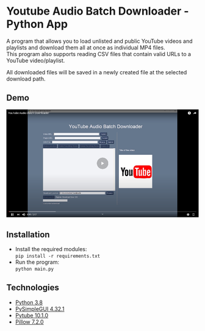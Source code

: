 # Youtube Audio Batch Downloader - Python App
 A program that allows you to load unlisted and public YouTube videos and playlists 
 and download them all at once as individual MP4 files.  
 This program also supports reading CSV files that contain valid URLs to a YouTube 
 video/playlist.  
   
 All downloaded files will be saved in a newly created file at the selected download
 path.
 
  ## Demo
   [![Demo of App](./img/sample.png)](https://www.youtube.com/watch?v=F4dSwk73PIw)
  ## Installation 
  * Install the required modules:  
    ```pip install -r requirements.txt```  
  * Run the program:  
   ```python main.py```

  
  ## Technologies
  * [Python 3.8](https://www.python.org/)
  * [PySimpleGUI 4.32.1](https://pypi.org/project/PySimpleGUI/)
  * [Pytube 10.1.0](https://python-pytube.readthedocs.io/en/latest/)
  * [Pillow 7.2.0](https://pillow.readthedocs.io/en/stable/)  
   
   